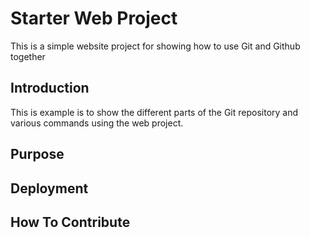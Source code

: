 # Starter Web Project

This is a simple website project for showing how to use Git and Github together

## Introduction

This is example is to show the different parts of the Git repository and various commands using the web project.

## Purpose

## Deployment

## How To Contribute